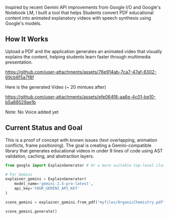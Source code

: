 Inspired by recent Gemini API improvements from Google I/O and Google's Notebook LM, I built a tool that helps Students convert PDF educational content into animated explanatory videos with speech synthesis using Google's models.

## How It Works

Upload a PDF and the application generates an animated video that visually explains the content, helping students learn faster through multimedia presentation.

https://github.com/user-attachments/assets/76e914ab-7ca7-47af-8302-69cb6f5a7f8f

Here is the generated Video (~ 20 mintues after)

https://github.com/user-attachments/assets/efe064f8-aa6e-4c01-be10-b5a88529ae1b

Note: No Voice added yet

## Current Status and Goal
This is a proof of concept with known issues (text overlapping, animation conflicts, frame positioning). The goal is creating a Gemini-compatible library that generates educational videos in under 9 lines of code using AST validation, caching, and abstraction layers.

```python
from google import ExplainGenerator # Or a more suitable top-level class name

# For Gemini
explainer_gemini = ExplainGenerator(
    model_name='gemini-2.5-pro-latest',
    api_key='YOUR_GEMINI_API_KEY'
)

scene_gemini = explainer_gemini.from_pdf("myfiles/OrganicChemistry.pdf", video_quality="h")

scene_gemini.generate()
```
